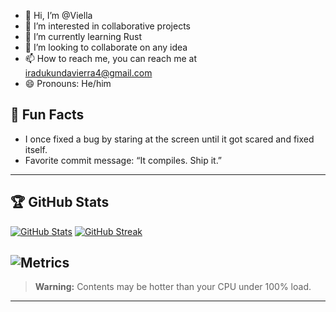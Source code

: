 - 👋 Hi, I’m @Viella
- 👀 I’m interested in collaborative projects
- 🌱 I’m currently learning Rust 
- 💞️ I’m looking to collaborate on any idea
- 📫 How to reach me, you can reach me at iradukundavierra4@gmail.com
- 😄 Pronouns: He/him


## 🤔 Fun Facts

- I once fixed a bug by staring at the screen until it got scared and fixed itself.
- Favorite commit message: “It compiles. Ship it.”

---

## 🏆 GitHub Stats

[![GitHub Stats](https://github-readme-stats.vercel.app/api?username=unmatched78&show_icons=true&theme=radical&count_private=true&cache_seconds=300)](https://github.com/unmatched78)
[![GitHub Streak](https://streak-stats.demolab.com/?user=unmatched78&theme=radical)](https://git.io/streak-stats)

![Metrics](https://metrics.lecoq.io/unmatched78?template=classic&repositories=private)
---

> **Warning:** Contents may be hotter than your CPU under 100% load.

---
